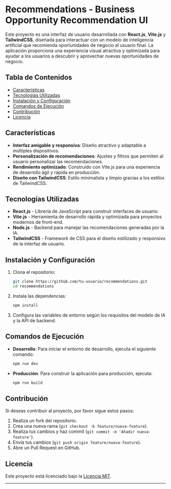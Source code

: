 # Recommendations - Business Opportunity Recommendation UI

Este proyecto es una interfaz de usuario desarrollada con **React.js**, **Vite.js** y **TailwindCSS**, diseñada para interactuar con un modelo de inteligencia artificial que recomienda oportunidades de negocio al usuario final. La aplicación proporciona una experiencia visual atractiva y optimizada para ayudar a los usuarios a descubrir y aprovechar nuevas oportunidades de negocio.

## Tabla de Contenidos

- [Características](#características)
- [Tecnologías Utilizadas](#tecnologías-utilizadas)
- [Instalación y Configuración](#instalación-y-configuración)
- [Comandos de Ejecución](#comandos-de-ejecución)
- [Contribución](#contribución)
- [Licencia](#licencia)

## Características

- **Interfaz amigable y responsiva**: Diseño atractivo y adaptable a múltiples dispositivos.
- **Personalización de recomendaciones**: Ajustes y filtros que permiten al usuario personalizar las recomendaciones.
- **Rendimiento optimizado**: Construido con Vite.js para una experiencia de desarrollo ágil y rápida en producción.
- **Diseño con TailwindCSS**: Estilo minimalista y limpio gracias a los estilos de TailwindCSS.

## Tecnologías Utilizadas

- **React.js** - Librería de JavaScript para construir interfaces de usuario.
- **Vite.js** - Herramienta de desarrollo rápida y optimizada para proyectos modernos de front-end.
- **Node.js** - Backend para manejar las recomendaciones generadas por la IA.
- **TailwindCSS** - Framework de CSS para el diseño estilizado y responsivo de la interfaz de usuario.

## Instalación y Configuración

1. Clona el repositorio:
   ```bash
   git clone https://github.com/tu-usuario/recommendations.git
   cd recommendations
   ```

2. Instala las dependencias:
   ```bash
   npm install
   ```

3. Configura las variables de entorno según los requisitos del modelo de IA y la API de backend.

## Comandos de Ejecución

- **Desarrollo**: Para iniciar el entorno de desarrollo, ejecuta el siguiente comando:
  ```bash
  npm run dev
  ```

- **Producción**: Para construir la aplicación para producción, ejecuta:
  ```bash
  npm run build
  ```
  
## Contribución

Si deseas contribuir al proyecto, por favor sigue estos pasos:

1. Realiza un fork del repositorio.
2. Crea una nueva rama (`git checkout -b feature/nueva-feature`).
3. Realiza tus cambios y haz commit (`git commit -m 'Añadir nueva-feature'`).
4. Envía tus cambios (`git push origin feature/nueva-feature`).
5. Abre un Pull Request en GitHub.

## Licencia

Este proyecto está licenciado bajo la [Licencia MIT](LICENSE).

--- 

